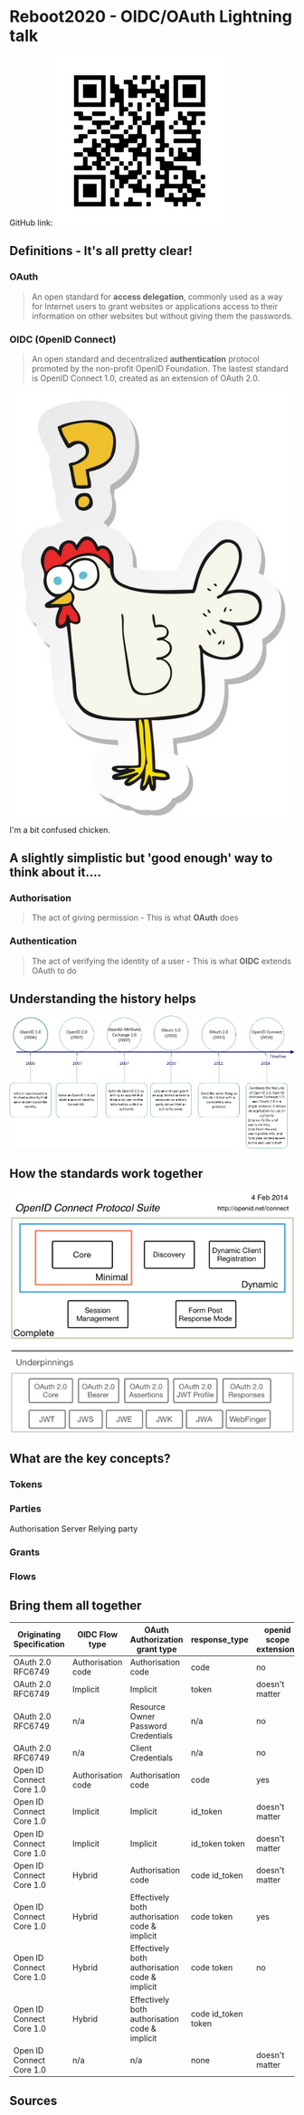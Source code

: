 # Reboot2020 - OIDC/OAuth Lightning talk

GitHub link:
![GitHub QR Code](https://github.com/andywillmot/Reboot2020/blob/master/QRCode.png "https://github.com/andywillmot/Reboot2020/")

## Definitions - It's all pretty clear!
### OAuth
>An open standard for **access delegation**, commonly used as a way for Internet users to grant websites or applications access to their information on other websites but without giving them the passwords.
### OIDC (OpenID Connect)
>An open standard and decentralized **authentication** protocol promoted by the non-profit OpenID Foundation.  The lastest standard is OpenID Connect 1.0, created as an extension of OAuth 2.0.

![Confused chicken...](https://github.com/andywillmot/Reboot2020/blob/master/confused-chicken.jpg "I'm a bit confused chicken!")
I'm a bit confused chicken.



## A slightly simplistic but 'good enough' way to think about it....
### Authorisation
>The act of giving permission - This is what **OAuth** does
### Authentication
>The act of verifying the identity of a user - This is what **OIDC** extends OAuth to do


## Understanding the history helps

![History](https://github.com/andywillmot/Reboot2020/blob/master/history.jpg "OpenID & OAuth history")

## How the standards work together ##

![Standards map](https://github.com/andywillmot/Reboot2020/blob/master/OpenIDConnect-Map-4Feb2014.png "Standards Map")

## What are the key concepts? ##

### Tokens ###

### Parties ###

Authorisation Server
Relying party

### Grants ###

### Flows ###

## Bring them all together ##

| ﻿Originating Specification | OIDC Flow type     | OAuth Authorization grant type                 | response_type       | openid scope extension? | /authorize response      | /token reponse     |
|---------------------------|--------------------|------------------------------------------------|---------------------|-------------------------|--------------------------|--------------------|
| OAuth 2.0 RFC6749         | Authorisation code | Authorisation code                             | code                | no                      | Auth token               | Access token       |
| OAuth 2.0 RFC6749         | Implicit           | Implicit                                       | token               | doesn't matter          | Access token             | not used           |
| OAuth 2.0 RFC6749         | n/a                | Resource Owner Password Credentials            | n/a                 | no                      | not used                 | Access token       |
| OAuth 2.0 RFC6749         | n/a                | Client Credentials                             | n/a                 | no                      | not used                 | Access token       |
| Open ID Connect Core 1.0  | Authorisation code | Authorisation code                             | code                | yes                     | Auth token               | ID & Access tokens |
| Open ID Connect Core 1.0  | Implicit           | Implicit                                       | id_token            | doesn't matter          | ID token                 | not used           |
| Open ID Connect Core 1.0  | Implicit           | Implicit                                       | id_token token      | doesn't matter          | ID & Access tokens       | not used           |
| Open ID Connect Core 1.0  | Hybrid             | Authorisation code                             | code id_token       | doesn't matter          | ID & Auth tokens         | ID & Access tokens |
| Open ID Connect Core 1.0  | Hybrid             | Effectively both authorisation code & implicit | code token          | yes                     | Auth & Access tokens     | ID & Access tokens |
| Open ID Connect Core 1.0  | Hybrid             | Effectively both authorisation code & implicit | code token          | no                      | Auth & Access tokens     | Access token       |
| Open ID Connect Core 1.0  | Hybrid             | Effectively both authorisation code & implicit | code id_token token |                         | ID, Auth & Access tokens | ID & Access tokens |
| Open ID Connect Core 1.0  | n/a                | n/a                                            | none                | doesn't matter          |                          |                    |

## Sources 






